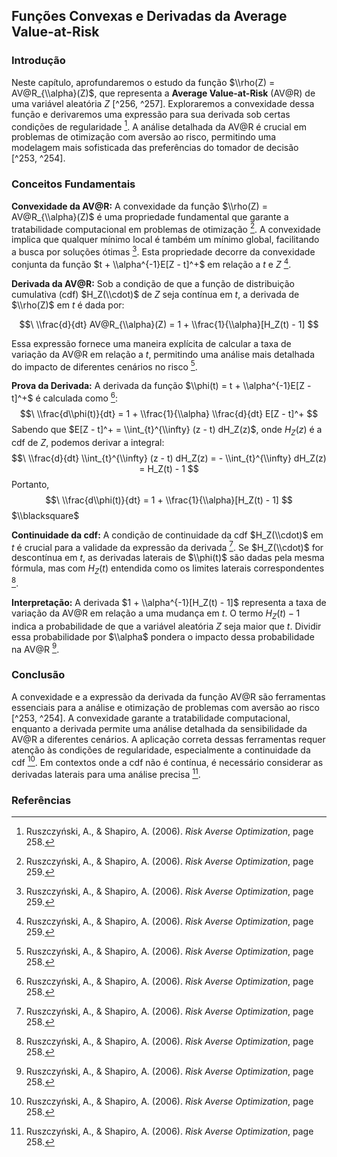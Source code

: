 ## Funções Convexas e Derivadas da Average Value-at-Risk

### Introdução
Neste capítulo, aprofundaremos o estudo da função $\\rho(Z) = AV@R_{\\alpha}(Z)$, que representa a **Average Value-at-Risk** (AV@R) de uma variável aleatória *Z* [^256, ^257]. Exploraremos a convexidade dessa função e derivaremos uma expressão para sua derivada sob certas condições de regularidade [^258]. A análise detalhada da AV@R é crucial em problemas de otimização com aversão ao risco, permitindo uma modelagem mais sofisticada das preferências do tomador de decisão [^253, ^254].

### Conceitos Fundamentais

**Convexidade da AV@R:** A convexidade da função $\\rho(Z) = AV@R_{\\alpha}(Z)$ é uma propriedade fundamental que garante a tratabilidade computacional em problemas de otimização [^259]. A convexidade implica que qualquer mínimo local é também um mínimo global, facilitando a busca por soluções ótimas [^259]. Esta propriedade decorre da convexidade conjunta da função $t + \\alpha^{-1}E[Z - t]^+$ em relação a *t* e *Z* [^259].

**Derivada da AV@R:** Sob a condição de que a função de distribuição cumulativa (cdf) $H_Z(\\cdot)$ de *Z* seja contínua em *t*, a derivada de $\\rho(Z)$ em *t* é dada por:

$$\
\\frac{d}{dt} AV@R_{\\alpha}(Z) = 1 + \\frac{1}{\\alpha}[H_Z(t) - 1]
$$

Essa expressão fornece uma maneira explícita de calcular a taxa de variação da AV@R em relação a *t*, permitindo uma análise mais detalhada do impacto de diferentes cenários no risco [^258].

**Prova da Derivada:**
A derivada da função $\\phi(t) = t + \\alpha^{-1}E[Z - t]^+$ é calculada como [^258]:
$$\
\\frac{d\\phi(t)}{dt} = 1 + \\frac{1}{\\alpha} \\frac{d}{dt} E[Z - t]^+
$$
Sabendo que $E[Z - t]^+ = \\int_{t}^{\\infty} (z - t) dH_Z(z)$, onde $H_Z(z)$ é a cdf de *Z*, podemos derivar a integral:
$$\
\\frac{d}{dt} \\int_{t}^{\\infty} (z - t) dH_Z(z) = - \\int_{t}^{\\infty} dH_Z(z) = H_Z(t) - 1
$$
Portanto,
$$\
\\frac{d\\phi(t)}{dt} = 1 + \\frac{1}{\\alpha}[H_Z(t) - 1]
$$
$\\blacksquare$

**Continuidade da cdf:** A condição de continuidade da cdf $H_Z(\\cdot)$ em *t* é crucial para a validade da expressão da derivada [^258]. Se $H_Z(\\cdot)$ for descontínua em *t*, as derivadas laterais de $\\phi(t)$ são dadas pela mesma fórmula, mas com $H_Z(t)$ entendida como os limites laterais correspondentes [^258].

**Interpretação:** A derivada $1 + \\alpha^{-1}[H_Z(t) - 1]$ representa a taxa de variação da AV@R em relação a uma mudança em *t*. O termo $H_Z(t) - 1$ indica a probabilidade de que a variável aleatória *Z* seja maior que *t*. Dividir essa probabilidade por $\\alpha$ pondera o impacto dessa probabilidade na AV@R [^258].

### Conclusão
A convexidade e a expressão da derivada da função AV@R são ferramentas essenciais para a análise e otimização de problemas com aversão ao risco [^253, ^254]. A convexidade garante a tratabilidade computacional, enquanto a derivada permite uma análise detalhada da sensibilidade da AV@R a diferentes cenários. A aplicação correta dessas ferramentas requer atenção às condições de regularidade, especialmente a continuidade da cdf [^258]. Em contextos onde a cdf não é contínua, é necessário considerar as derivadas laterais para uma análise precisa [^258].

### Referências
[^253]: Ruszczyński, A., & Shapiro, A. (2006). *Risk Averse Optimization*.
[^254]: Ruszczyński, A., & Shapiro, A. (2006). *Risk Averse Optimization*, Chapter 6.
[^256]: Ruszczyński, A., & Shapiro, A. (2006). *Risk Averse Optimization*, page 256.
[^257]: Ruszczyński, A., & Shapiro, A. (2006). *Risk Averse Optimization*, page 257.
[^258]: Ruszczyński, A., & Shapiro, A. (2006). *Risk Averse Optimization*, page 258.
[^259]: Ruszczyński, A., & Shapiro, A. (2006). *Risk Averse Optimization*, page 259.
<!-- END -->